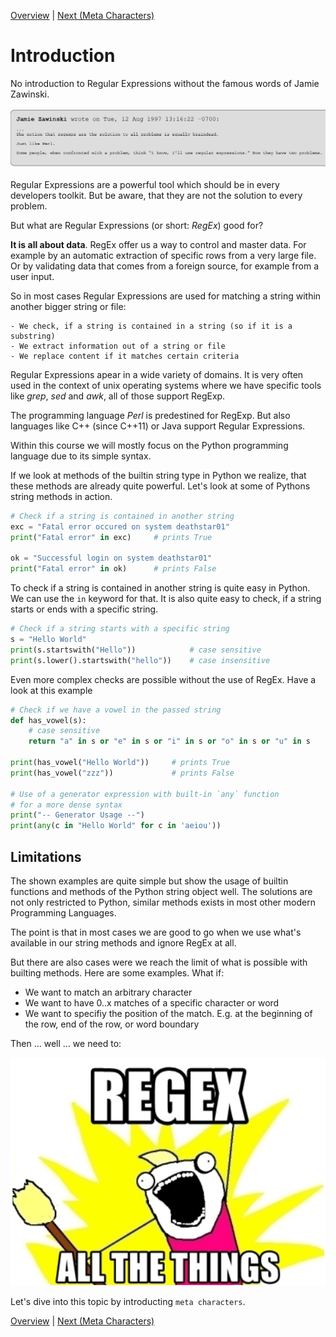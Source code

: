 [Overview](./overview.md) | [Next (Meta Characters)](./meta.md) 

# Introduction

No introduction to Regular Expressions without the famous words of Jamie Zawinski.

![Introduction](ressources/re2.png "Introduction")

Regular Expressions are a powerful tool which should be in every developers toolkit. But be aware, that they are not the solution to every problem.

But what are Regular Expressions (or short: *RegEx*) good for?

**It is all about data**. RegEx offer us a way to control and master data. For example by an automatic extraction of specific rows from a very large file. Or by validating data that comes from a foreign source, for example from a user input. 

So in most cases Regular Expressions are used for matching a string within another bigger string or file:

    - We check, if a string is contained in a string (so if it is a substring)
    - We extract information out of a string or file
    - We replace content if it matches certain criteria

Regular Expressions apear in a wide variety of domains. It is very often used in the context of unix operating systems where we have specific tools like *grep*, *sed* and *awk*, all of those support RegExp. 

The programming language *Perl* is predestined for RegExp. But also languages like C++ (since C++11) or Java support Regular Expressions. 

Within this course we will mostly focus on the Python programming language due to its simple syntax. 

If we look at methods of the builtin string type in Python we realize, that these methods are already quite powerful. Let's look at some of Pythons string methods in action. 

```python
# Check if a string is contained in another string
exc = "Fatal error occured on system deathstar01"
print("Fatal error" in exc)     # prints True

ok = "Successful login on system deathstar01"
print("Fatal error" in ok)      # prints False
```
To check if a string is contained in another string is quite easy in Python. We can use the `in` keyword for that. It is also quite easy to check, if a string starts or ends with a specific string.

```python
# Check if a string starts with a specific string
s = "Hello World"
print(s.startswith("Hello"))            # case sensitive
print(s.lower().startswith("hello"))    # case insensitive
```

Even more complex checks are possible without the use of RegEx. Have a look at this example

```python
# Check if we have a vowel in the passed string
def has_vowel(s):
    # case sensitive
    return "a" in s or "e" in s or "i" in s or "o" in s or "u" in s 

print(has_vowel("Hello World"))     # prints True
print(has_vowel("zzz"))             # prints False

# Use of a generator expression with built-in `any` function
# for a more dense syntax
print("-- Generator Usage --")
print(any(c in "Hello World" for c in 'aeiou'))
```

## Limitations
The shown examples are quite simple but show the usage of builtin functions and methods of the Python string object well. The solutions are not only restricted to Python, similar methods exists in most other modern Programming Languages. 

The point is that in most cases we are good to go when we use what's available in our string methods and ignore RegEx at all. 

But there are also cases were we reach the limit of what is possible with builting methods. Here are some examples. What if:

- We want to match an arbitrary character
- We want to have 0..x matches of a specific character or word
- We want to specifiy the position of the match. E.g. at the beginning of the row, end of the row, or word boundary

Then ... well ... we need to:

![Regex all the things](ressources/re3.png "Regex all the things")

Let's dive into this topic by introducting `meta characters`. 

[Overview](./overview.md) | [Next (Meta Characters)](./meta.md) 